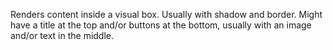 Renders content inside a visual box. Usually with shadow and border. Might have a title at the top and/or buttons at the bottom, usually with an image and/or text in the middle.
